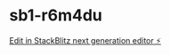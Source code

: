 # sb1-r6m4du

[Edit in StackBlitz next generation editor ⚡️](https://stackblitz.com/~/github.com/Michel006/sb1-r6m4du)